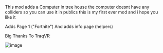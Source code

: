 This mod adds a Computer in tree house
the computer doesnt have any colliders so you can use it in publics
this is my first ever mod and i hope you like it


Adds Page 1 ("Fortnite") And adds info page (helpers)

Big Thanks To TraqVR


![image](https://github.com/user-attachments/assets/c47c90b6-d01b-4fcd-8f05-13f193fccccb)
